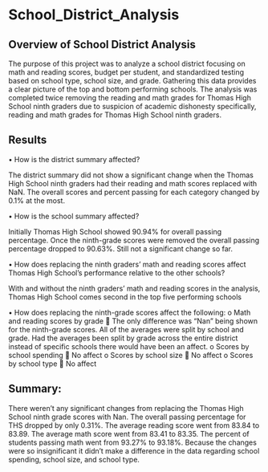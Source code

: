 # School_District_Analysis


## Overview of School District Analysis
The purpose of this project was to analyze a school district focusing on math and reading scores, budget per student, and standardized testing based on school type, school size, and grade. Gathering this data provides a clear picture of the top and bottom performing schools. The analysis was completed twice removing the reading and math grades for Thomas High School ninth graders due to suspicion of academic dishonesty specifically, reading and math grades for Thomas High School ninth graders. 

## Results

•	How is the district summary affected?

The district summary did not show a significant change when the Thomas High School ninth graders had their reading and math scores replaced with NaN. The overall scores and percent passing for each category changed by 0.1% at the most. 

•	How is the school summary affected?

Initially Thomas High School showed 90.94% for overall passing percentage. Once the ninth-grade scores were removed the overall passing percentage dropped to 90.63%. Still not a significant change so far. 

•	How does replacing the ninth graders’ math and reading scores affect Thomas High School’s performance relative to the other schools?

With and without the ninth graders’ math and reading scores in the analysis, Thomas High School comes second in the top five performing schools 

•	How does replacing the ninth-grade scores affect the following:
o	Math and reading scores by grade
	The only difference was “Nan” being shown for the ninth-grade scores. All of the averages were split by school and grade. Had the averages been split by grade across the entire district instead of specific schools there would have been an affect. 
o	Scores by school spending
	No affect
o	Scores by school size
	No affect
o	Scores by school type
	No affect

## Summary: 

There weren’t any significant changes from replacing the Thomas High School ninth grade scores with Nan. The overall passing percentage for THS dropped by only 0.31%. The average reading score went from 83.84 to 83.89. The average math score went from 83.41 to 83.35. The percent of students passing math went from 93.27% to 93.18%. Because the changes were so insignificant it didn’t make a difference in the data regarding school spending, school size, and school type. 
